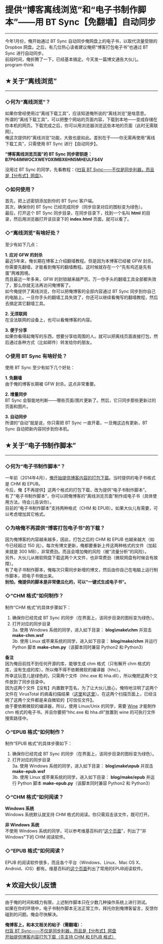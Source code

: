 # 提供“博客离线浏览”和“电子书制作脚本”——用 BT Sync【免翻墙】自动同步 

-----

 今年1月份，俺开始通过 BT Sync 自动同步俺网盘上的电子书，以取代流量受限的 Dropbox 网盘。之后，有几位热心读者建议俺把“博客打包电子书”也通过 BT Sync 进行自动同步。  
 前段时间，俺折腾了一下，已经基本搞定。今天发一篇博文通告大伙儿。program-think  
   
 ## ★关于“离线浏览”
---------

  
 ### ◇何为“离线浏览”？

  
 如果你曾经使用过“离线下载工具”，应该知道俺所说的“离线浏览”是啥意思。  
 所谓的“离线下载工具”，可以把整个网站的页面内容，下载到本地——变成存储在你本机的网页。下载完成之后，你可以用浏览器浏览这些本地的页面（此时无需联网）。  
 俺这次提供的“离线浏览”功能，大致也是如此。差别在于——你无需再使用“离线下载工具”，只需使用 BT Sync 进行【自动同步】。  
   
 **“博客离线浏览页面”的 BT Sync 同步密钥是：  
 B7P64IMWOCXWEYOXIMBX6HN5MHEULFS4V**  
   
 没用过 BT Sync 的同学，先看教程：《[扫盲 BT Sync——不仅是同步利器，而且是【分布式】网盘](http://program-think.blogspot.com/2015/01/BitTorrent-Sync.html)》。  
   
 ### ◇如何使用？

  
 首先，把上述密钥添加到你的 BT Sync 客户端。  
 其次，确保你的 BT Sync 已经完成同步（同步目录对应的图标变为绿色）。  
 最后，打开这个 BT Sync 同步目录，在同步目录下，找到一个名叫 **html** 的目录，然后用浏览器打开该目录下的 **index.html** 页面，就可以看了。  
   
 ### ◇“离线浏览”有啥好处？

  
 至少有如下几点：  
   
 **1. 应对 GFW 的封杀**  
 最近5年来，俺长期在博客上介绍翻墙教程。但是因为本博客已经被 GFW 封杀。你需要先翻墙，才能看到俺写的翻墙教程。这时候就存在一个“先有鸡还是先有蛋”两难困境。  
 而且最近一年多来，GFW 的封锁越来越严厉。万一你手头的翻墙工具全部都失效了，那么你就无法再访问俺博客了。  
 如今俺提供了离线浏览，你可以把俺博客的全部内容通过 BT Sync 同步到你自己的电脑上。一旦你手头的翻墙工具失效了，你还可以继续看俺写的翻墙教程，然后去搞定其它翻墙工具。  
   
 **2. 无须联网**  
 在没法联网的设备上，也可以看俺博客的内容。  
   
 **3. 便于分享**  
 如果你看得起俺写的东西，想要分享给周围的人。就可以把离线页面直接打包，然后通过各种方式（比如邮件）转发给你的朋友。  
   
 ### ◇使用 BT Sync 有啥好处？

  
 使用 BT Sync 至少有如下几个好处：  
   
 **1. 免翻墙**  
 由于俺的博客长期被 GFW 封杀。这点非常重要。  
   
 **2. 增量同步**  
 BT Sync 会智能地判断——哪些页面/图片更新了。然后，它只同步那些更新过的页面和图片。  
   
 **3. 自动同步**  
 所谓的“自动”就是说，你只需把 BT Sync 一直开着，一旦俺这边有更新，BT Sync 自动把新内容同步到你本机。  
   
 ## ★关于“电子书制作脚本”
------------

  
 ### ◇何为“电子书制作脚本”？

  
 一年前（2014年4月），[俺开始提供博客内容的打包下载](http://program-think.blogspot.com/2014/04/blog-ebook.html)。当时提供的电子书格式是 CHM 和 EPUB。  
 今后，俺【不再提供】这两个格式的打包下载，改为提供“电子书制作脚本”。  
 有了“电子书制作脚本”，你可以把俺博客的“离线浏览页面”制作成电子书（具体使用方法，待会儿告诉你）。  
 目前的“电子书制作脚本”支持两种格式（CHM 和 EPUB）。如果大伙儿有需要，可以考虑增加其它格式。  
   
 ### ◇为啥俺不再提供“博客打包电子书”的下载？

  
 因为俺博客的内容越来越多，因此，打包之后的 CHM 和 EPUB 也越来越大（如今已经超过 150 兆）。每次有博文更新，俺都要重新上传这两种格式的文件（加起来就是 300 MB），非常费劲。而且会增加俺的风险（被“流量分析”的风险）。  
 另外，大伙儿从微软网盘下载这两个大文件，也非常费劲（微软网盘有时候会有故障）。  
 有了电子书制作脚本，俺每次只需同步新增的博文，然后由你自己在电脑上运行制作脚本，把电子书做出来。  
 **别怕，俺提供的脚本是非常傻瓜化的，可以“一键式生成电子书”。**  
   
 ### ◇“CHM 格式”如何制作？

  
 制作“CHM 格式”的具体步骤如下：  
 1. 确保你已经完成 BT Sync 的同步（在界面上，该同步目录的图标变为绿色）。  
 2. 打开对应的同步目录  
 3a. 使用 Windows 系统的同学，进入如下目录： **blog\make\chm** 并双击 **make-chm.wsf**  
 3b. 使用 Linux 或苹果系统的同学，进入如下目录： **blog/make/chm** 并运行 Python 脚本 **make-chm.py**（该脚本同时兼容 Python2 和 Python3）  
   
 **备注**  
 因为俺目前找不到任何开源的库，能够生成 chm 格式（只有解开 chm 格式的库，没有生成的库）。所以俺不得不依赖微软的编译器（hhc）。  
 所幸这玩意儿是绿色的，只需两个文件（hhc.exe 和 hha.dll），所以俺把这两个文件放到了同步目录中。  
 因为这两个文件【没有】内置数字签名，为了让大伙儿放心，俺特地注明了这两个文件在 VirusTotal 的病毒扫描结果（[这里](https://www.virustotal.com/en/file/3e96894609819ae3d595ff6e0fbe9ce6c9ac17bdeda256b994831992f668cb99/analysis/)和[这里](https://www.virustotal.com/en/file/32003df5ecd25fa39a0c410a487c8b8440758f199eb4032b4ec03cd8f1da220c/analysis/)）。在这两个扫描页面上，已经注明了这两个文件都是来自微软的【可信任文件】。  
 由于要依赖微软的编译器，所以，使用 Linux/Unix 的同学，需要 [Wine](https://en.wikipedia.org/wiki/Wine_(software)) 才能制作 chm 格式的电子书。并且你要把“hhc.exe 和 hha.dll”放置到 wine 的可执行文件搜索路径中。  
   
 ### ◇“EPUB 格式”如何制作？

  
 制作“EPUB 格式”的具体步骤如下：  
 1. 确保你已经完成 BT Sync 的同步（在界面上，该同步目录的图标变为绿色）。  
 2. 打开对应的同步目录  
 3a. 使用 Windows 系统的同学，进入如下目录： **blog\make\epub** 并双击 **make-epub.wsf**  
 3b. 使用 Linux 或苹果系统的同学，进入如下目录： **blog/make/epub** 并运行 Python 脚本 **make-epub.py**（该脚本同时兼容 Python2 和 Python3）  
   
 ### ◇“CHM 格式”如何阅读？

  
 **Windows 系统**  
 Windows 系统默认就支持 CHM 格式的阅读。你只需双击该文件，既可打开。  
   
 **非 Windows 系统**  
 不使用 Windows 系统的同学，可以参考维基百科的“[这个页面](https://en.wikipedia.org/wiki/Microsoft_Compiled_HTML_Help)”，列出了“非Windows”下的 CHM 阅读软件。  
   
 ### ◇“EPUB 格式”如何阅读？

  
 EPUB 的阅读软件很多，而且各个平台（Windows、Linux、Mac OS X、Android、iOS）都有。维基百科的[这个页面](https://zh.wikipedia.org/wiki/EPUB)列出了常用的EPUB阅读软件。  
   
 ## ★欢迎大伙儿反馈
--------

  
 由于俺的时间和精力有限，上述制作脚本只在少数几种操作系统上进行测试。  
 如果在你的环境中，电子书制作脚本无法正常工作，拜托你到俺博客留言，反馈你碰到的问题。俺会尽快解决。  
   
 **俺博客上，和本文相关的帖子（需翻墙）**：  
 [扫盲 BT Sync——不仅是同步利器，而且是【分布式】网盘](http://program-think.blogspot.com/2015/01/BitTorrent-Sync.html)  
 [开始提供博客内容打包下载（先支持 CHM 和 EPUB 格式）](http://program-think.blogspot.com/2014/04/blog-ebook.html) 